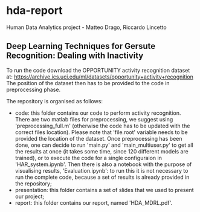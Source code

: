 # hda-report
Human Data Analytics project - Matteo Drago, Riccardo Lincetto

## Deep Learning Techniques for Gersute Recognition: Dealing with Inactivity

To run the code download the OPPORTUNITY activity recognition dataset at:
https://archive.ics.uci.edu/ml/datasets/opportunity+activity+recognition
The position of the dataset then has to be provided to the code in preprocessing phase.

The repository is organised as follows:
- code: this folder contains our code to perform activity recognition. There are two matlab files for preprocessing, we suggest using 'preprocessing_full.m' (otherwise the code has to be updated with the correct files location). Please note that 'file.root' variable needs to be provided the location of the dataset. Once preprocessing has been done, one can decide to run 'main.py' and 'main_multiuser.py' to get all the results at once (it takes some time, since 120 different models are trained), or to execute the code for a single configuraion in 'HAR_system.ipynb'. Then there is also a notebook with the purpose of visualising results, 'Evaluation.ipynb': to run this it is not necessary to run the complete code, because a set of results is already provided in the repository;
- presentation: this folder contains a set of slides that we used to present our project;
- report: this folder contains our report, named 'HDA_MDRL.pdf'.